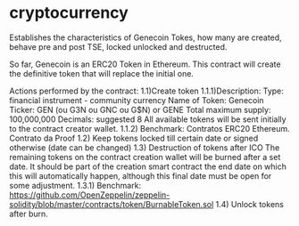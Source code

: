 # cryptocurrency
Establishes the characteristics of Genecoin Tokes, how many are created, behave pre and post TSE, locked unlocked and destructed.

So far, Genecoin is an ERC20 Token in Ethereum. This contract will create the definitive token that will replace the initial one.

Actions performed by the contract:
1.1)Create token
1.1.1)Description:
Type: financial instrument - community currency
Name of Token: Genecoin
Ticker: GEN (ou G3N ou GNC ou G$N) or GENE 
Total maximum supply: 100,000,000
Decimals: suggested 8
All available tokens will be sent initially to the contract creator wallet.
1.1.2) Benchmark: Contratos ERC20 Ethereum. Contrato da Proof
1.2) Keep tokens locked till certain date or signed otherwise (date can be changed)
1.3) Destruction of tokens after ICO
The remaining tokens on the contract creation wallet will be burned after a set date. It should be part of the creation smart contract the end date on which this will automatically happen, although this final date must be open for some adjustment. 
1.3.1) Benchmark: https://github.com/OpenZeppelin/zeppelin-solidity/blob/master/contracts/token/BurnableToken.sol
1.4) Unlock tokens after burn.
